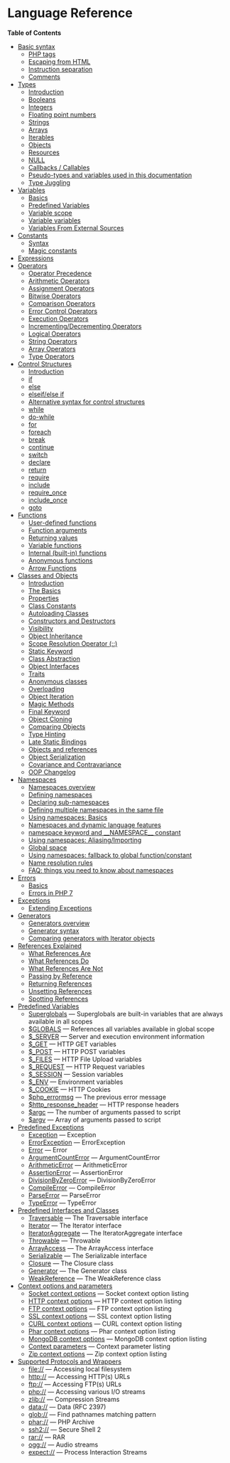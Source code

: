 Language Reference
==================

**Table of Contents**

-   [Basic syntax](/language/basic-syntax.html)
    -   [PHP tags](/language/basic-syntax/phptags.html)
    -   [Escaping from HTML](/language/basic-syntax/phpmode.html)
    -   [Instruction
        separation](/language/basic-syntax/instruction-separation.html)
    -   [Comments](/language/basic-syntax/comments.html)
-   [Types](/language/types.html)
    -   [Introduction](/language/types/intro.html)
    -   [Booleans](/language/types/boolean.html)
    -   [Integers](/language/types/integer.html)
    -   [Floating point numbers](/language/types/float.html)
    -   [Strings](/language/types/string.html)
    -   [Arrays](/language/types/array.html)
    -   [Iterables](/language/types/iterable.html)
    -   [Objects](/language/types/object.html)
    -   [Resources](/language/types/resource.html)
    -   [NULL](/language/types/null.html)
    -   [Callbacks / Callables](/language/types/callable.html)
    -   [Pseudo-types and variables used in this
        documentation](/language/pseudo-types.html)
    -   [Type Juggling](/language/types/type-juggling.html)
-   [Variables](/language/variables.html)
    -   [Basics](/language/variables/basics.html)
    -   [Predefined Variables](/language/variables/predefined.html)
    -   [Variable scope](/language/variables/scope.html)
    -   [Variable variables](/language/variables/variable.html)
    -   [Variables From External
        Sources](/language/variables/external.html)
-   [Constants](/language/constants.html)
    -   [Syntax](/language/constants/syntax.html)
    -   [Magic constants](/language/constants/predefined.html)
-   [Expressions](/language/expressions.html)
-   [Operators](/language/operators.html)
    -   [Operator Precedence](/language/operators/precedence.html)
    -   [Arithmetic Operators](/language/operators/arithmetic.html)
    -   [Assignment Operators](/language/operators/assignment.html)
    -   [Bitwise Operators](/language/operators/bitwise.html)
    -   [Comparison Operators](/language/operators/comparison.html)
    -   [Error Control Operators](/language/operators/errorcontrol.html)
    -   [Execution Operators](/language/operators/execution.html)
    -   [Incrementing/Decrementing
        Operators](/language/operators/increment.html)
    -   [Logical Operators](/language/operators/logical.html)
    -   [String Operators](/language/operators/string.html)
    -   [Array Operators](/language/operators/array.html)
    -   [Type Operators](/language/operators/type.html)
-   [Control Structures](/language/control-structures.html)
    -   [Introduction](/control-structures/intro.html)
    -   [if](/control-structures/if.html)
    -   [else](/control-structures/else.html)
    -   [elseif/else if](/control-structures/elseif.html)
    -   [Alternative syntax for control
        structures](/control-structures/alternative-syntax.html)
    -   [while](/control-structures/while.html)
    -   [do-while](/control-structures/do/while.html)
    -   [for](/control-structures/for.html)
    -   [foreach](/control-structures/foreach.html)
    -   [break](/control-structures/break.html)
    -   [continue](/control-structures/continue.html)
    -   [switch](/control-structures/switch.html)
    -   [declare](/control-structures/declare.html)
    -   [return](/function/return.html)
    -   [require](/function/require.html)
    -   [include](/function/include.html)
    -   [require\_once](/function/require-once.html)
    -   [include\_once](/function/include-once.html)
    -   [goto](/control-structures/goto.html)
-   [Functions](/language/functions.html)
    -   [User-defined functions](/functions/user-defined.html)
    -   [Function arguments](/functions/arguments.html)
    -   [Returning values](/functions/returning-values.html)
    -   [Variable functions](/functions/variable-functions.html)
    -   [Internal (built-in) functions](/functions/internal.html)
    -   [Anonymous functions](/functions/anonymous.html)
    -   [Arrow Functions](/functions/arrow.html)
-   [Classes and Objects](/language/oop5.html)
    -   [Introduction](/oop5/intro.html)
    -   [The Basics](/language/oop5/basic.html)
    -   [Properties](/language/oop5/properties.html)
    -   [Class Constants](/language/oop5/constants.html)
    -   [Autoloading Classes](/language/oop5/autoload.html)
    -   [Constructors and Destructors](/language/oop5/decon.html)
    -   [Visibility](/language/oop5/visibility.html)
    -   [Object Inheritance](/language/oop5/inheritance.html)
    -   [Scope Resolution Operator
        (::)](/language/oop5/paamayim-nekudotayim.html)
    -   [Static Keyword](/language/oop5/static.html)
    -   [Class Abstraction](/language/oop5/abstract.html)
    -   [Object Interfaces](/language/oop5/interfaces.html)
    -   [Traits](/language/oop5/traits.html)
    -   [Anonymous classes](/language/oop5/anonymous.html)
    -   [Overloading](/language/oop5/overloading.html)
    -   [Object Iteration](/language/oop5/iterations.html)
    -   [Magic Methods](/language/oop5/magic.html)
    -   [Final Keyword](/language/oop5/final.html)
    -   [Object Cloning](/language/oop5/cloning.html)
    -   [Comparing Objects](/language/oop5/object-comparison.html)
    -   [Type Hinting](/language/oop5/typehinting.html)
    -   [Late Static Bindings](/language/oop5/late-static-bindings.html)
    -   [Objects and references](/language/oop5/references.html)
    -   [Object Serialization](/language/oop5/serialization.html)
    -   [Covariance and Contravariance](/language/oop5/variance.html)
    -   [OOP Changelog](/language/oop5/changelog.html)
-   [Namespaces](/language/namespaces.html)
    -   [Namespaces overview](/language/namespaces/rationale.html)
    -   [Defining namespaces](/language/namespaces/definition.html)
    -   [Declaring sub-namespaces](/language/namespaces/nested.html)
    -   [Defining multiple namespaces in the same
        file](/language/namespaces/definitionmultiple.html)
    -   [Using namespaces: Basics](/language/namespaces/basics.html)
    -   [Namespaces and dynamic language
        features](/language/namespaces/dynamic.html)
    -   [namespace keyword and \_\_NAMESPACE\_\_
        constant](/language/namespaces/nsconstants.html)
    -   [Using namespaces:
        Aliasing/Importing](/language/namespaces/importing.html)
    -   [Global space](/language/namespaces/global.html)
    -   [Using namespaces: fallback to global
        function/constant](/language/namespaces/fallback.html)
    -   [Name resolution rules](/language/namespaces/rules.html)
    -   [FAQ: things you need to know about
        namespaces](/language/namespaces/faq.html)
-   [Errors](/language/errors.html)
    -   [Basics](/language/errors/basics.html)
    -   [Errors in PHP 7](/language/errors/php7.html)
-   [Exceptions](/language/exceptions.html)
    -   [Extending Exceptions](/language/exceptions/extending.html)
-   [Generators](/language/generators.html)
    -   [Generators overview](/language/generators/overview.html)
    -   [Generator syntax](/language/generators/syntax.html)
    -   [Comparing generators with Iterator
        objects](/language/generators/comparison.html)
-   [References Explained](/language/references.html)
    -   [What References Are](/language/references/whatare.html)
    -   [What References Do](/language/references/whatdo.html)
    -   [What References Are Not](/language/references/arent.html)
    -   [Passing by Reference](/language/references/pass.html)
    -   [Returning References](/language/references/return.html)
    -   [Unsetting References](/language/references/unset.html)
    -   [Spotting References](/language/references/spot.html)
-   [Predefined Variables](/reserved/variables.html)
    -   [Superglobals](/language/variables/superglobals.html) —
        Superglobals are built-in variables that are always available in
        all scopes
    -   [$GLOBALS](/reserved/variables/globals.html) — References all
        variables available in global scope
    -   [$\_SERVER](/reserved/variables/server.html) — Server and
        execution environment information
    -   [$\_GET](/reserved/variables/get.html) — HTTP GET variables
    -   [$\_POST](/reserved/variables/post.html) — HTTP POST variables
    -   [$\_FILES](/reserved/variables/files.html) — HTTP File Upload
        variables
    -   [$\_REQUEST](/reserved/variables/request.html) — HTTP Request
        variables
    -   [$\_SESSION](/reserved/variables/session.html) — Session
        variables
    -   [$\_ENV](/reserved/variables/environment.html) — Environment
        variables
    -   [$\_COOKIE](/reserved/variables/cookies.html) — HTTP Cookies
    -   [$php\_errormsg](/reserved/variables/phperrormsg.html) — The
        previous error message
    -   [$http\_response\_header](/reserved/variables/httpresponseheader.html)
        — HTTP response headers
    -   [$argc](/reserved/variables/argc.html) — The number of arguments
        passed to script
    -   [$argv](/reserved/variables/argv.html) — Array of arguments
        passed to script
-   [Predefined Exceptions](/reserved/exceptions.html)
    -   [Exception](/class/exception.html) — Exception
    -   [ErrorException](/class/errorexception.html) — ErrorException
    -   [Error](/class/error.html) — Error
    -   [ArgumentCountError](/class/argumentcounterror.html) —
        ArgumentCountError
    -   [ArithmeticError](/class/arithmeticerror.html) — ArithmeticError
    -   [AssertionError](/class/assertionerror.html) — AssertionError
    -   [DivisionByZeroError](/class/divisionbyzeroerror.html) —
        DivisionByZeroError
    -   [CompileError](/class/compileerror.html) — CompileError
    -   [ParseError](/class/parseerror.html) — ParseError
    -   [TypeError](/class/typeerror.html) — TypeError
-   [Predefined Interfaces and Classes](/reserved/interfaces.html)
    -   [Traversable](/class/traversable.html) — The Traversable
        interface
    -   [Iterator](/class/iterator.html) — The Iterator interface
    -   [IteratorAggregate](/class/iteratoraggregate.html) — The
        IteratorAggregate interface
    -   [Throwable](/class/throwable.html) — Throwable
    -   [ArrayAccess](/class/arrayaccess.html) — The ArrayAccess
        interface
    -   [Serializable](/class/serializable.html) — The Serializable
        interface
    -   [Closure](/class/closure.html) — The Closure class
    -   [Generator](/class/generator.html) — The Generator class
    -   [WeakReference](/class/weakreference.html) — The WeakReference
        class
-   [Context options and parameters](/context.html)
    -   [Socket context options](/context/socket.html) — Socket context
        option listing
    -   [HTTP context options](/context/http.html) — HTTP context option
        listing
    -   [FTP context options](/context/ftp.html) — FTP context option
        listing
    -   [SSL context options](/context/ssl.html) — SSL context option
        listing
    -   [CURL context options](/context/curl.html) — CURL context option
        listing
    -   [Phar context options](/context/phar.html) — Phar context option
        listing
    -   [MongoDB context options](/context/mongodb.html) — MongoDB
        context option listing
    -   [Context parameters](/context/params.html) — Context parameter
        listing
    -   [Zip context options](/context/zip.html) — Zip context option
        listing
-   [Supported Protocols and Wrappers](/wrappers.html)
    -   [file://](/wrappers/file.html) — Accessing local filesystem
    -   [http://](/wrappers/http.html) — Accessing HTTP(s) URLs
    -   [ftp://](/wrappers/ftp.html) — Accessing FTP(s) URLs
    -   [php://](/wrappers/php.html) — Accessing various I/O streams
    -   [zlib://](/wrappers/compression.html) — Compression Streams
    -   [data://](/wrappers/data.html) — Data (RFC 2397)
    -   [glob://](/wrappers/glob.html) — Find pathnames matching pattern
    -   [phar://](/wrappers/phar.html) — PHP Archive
    -   [ssh2://](/wrappers/ssh2.html) — Secure Shell 2
    -   [rar://](/wrappers/rar.html) — RAR
    -   [ogg://](/wrappers/audio.html) — Audio streams
    -   [expect://](/wrappers/expect.html) — Process Interaction Streams
